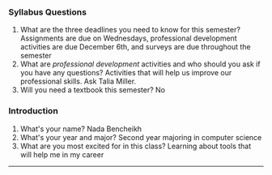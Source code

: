 ### Syllabus Questions
1. What are the three deadlines you need to know for this semester?
Assignments are due on Wednesdays, professional development activities are due December 6th, and surveys are due throughout the semester 
2. What are *professional development* activities and who should you ask if you have any questions?
Activities that will help us improve our professional skills. Ask Talia Miller.
3. Will you need a textbook this semester?
No
### Introduction
1. What's your name?
Nada Bencheikh
2. What's your year and major?
Second year majoring in computer science 
3. What are you most excited for in this class?
Learning about tools that will help me in my career
---